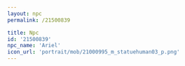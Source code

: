 ```yaml
---
layout: npc
permalink: /21500839

title: Npc
id: '21500839'
npc_name: 'Ariel'
icon_url: 'portrait/mob/21000995_m_statuehuman03_p.png'
---
```

